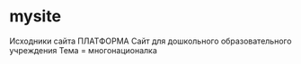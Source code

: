# mysite
Исходники сайта ПЛАТФОРМА
Сайт для дошкольного образовательного учреждения
Тема = многонационалка
